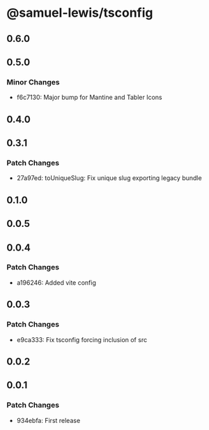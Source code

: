 # @samuel-lewis/tsconfig

## 0.6.0

## 0.5.0

### Minor Changes

- f6c7130: Major bump for Mantine and Tabler Icons

## 0.4.0

## 0.3.1

### Patch Changes

- 27a97ed: toUniqueSlug: Fix unique slug exporting legacy bundle

## 0.1.0

## 0.0.5

## 0.0.4

### Patch Changes

- a196246: Added vite config

## 0.0.3

### Patch Changes

- e9ca333: Fix tsconfig forcing inclusion of src

## 0.0.2

## 0.0.1

### Patch Changes

- 934ebfa: First release
